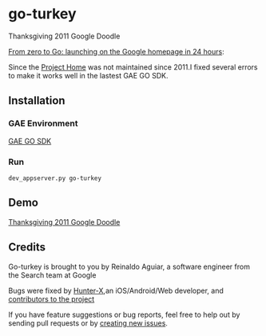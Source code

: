 # go-turkey

Thanksgiving 2011 Google Doodle

[From zero to Go: launching on the Google homepage in 24 hours](http://blog.golang.org/from-zero-to-go-launching-on-google):

Since the [Project Home](https://code.google.com/p/go-thanksgiving/) was not maintained since 2011.I fixed several errors to make it works well in the lastest GAE GO SDK.


## Installation

### GAE Environment

[GAE GO SDK](https://developers.google.com/appengine/downloads#Google_App_Engine_SDK_for_Go)

### Run

```
dev_appserver.py go-turkey
```
## Demo

[Thanksgiving 2011 Google Doodle](http://www.google.com/logos/2011/thanksgiving.html)

## Credits

Go-turkey is brought to you by Reinaldo Aguiar, a software engineer from the Search team at Google

Bugs were fixed by [Hunter-X](http://www.hunter-x.com),an iOS/Android/Web developer, and [contributors to the project](https://github.com/xutengfei/go-turkey/graphs/contributors)

If you have feature suggestions or bug reports, feel free to help out by sending pull requests or by [creating new issues](https://github.com/xutengfei/go-turkey/issues/new).
